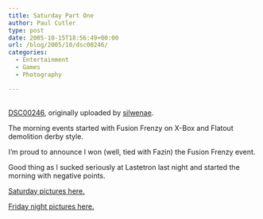 ```yaml
---
title: Saturday Part One
author: Paul Cutler
type: post
date: 2005-10-15T18:56:49+00:00
url: /blog/2005/10/dsc00246/
categories:
  - Entertainment
  - Games
  - Photography

---
```

<div class="flickr-frame">
  <a href="http://www.flickr.com/photos/silwenae/52739495/" title="photo sharing"><img src="https://i0.wp.com/static.flickr.com/30/52739495_c4ab951c70.jpg?w=700" class="flickr-photo" alt="" data-recalc-dims="1" /></a><br /> <br /> <span class="flickr-caption"><a href="http://www.flickr.com/photos/silwenae/52739495/">DSC00246</a>, originally uploaded by <a href="http://www.flickr.com/people/silwenae/">silwenae</a>.</span>
</div>

<p class="flickr-yourcomment">
  The morning events started with Fusion Frenzy on X-Box and Flatout demolition derby style.
</p>

I&#8217;m proud to announce I won (well, tied with Fazin) the Fusion Frenzy event.

Good thing as I sucked seriously at Lastetron last night and started the morning with negative points.

[Saturday pictures here.][1]

[Friday night pictures here.][2]

 [1]: http://www.flickr.com/photos/silwenae/sets/1143733/
 [2]: http://www.flickr.com/photos/silwenae/sets/1142645/